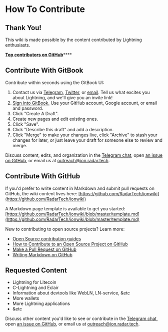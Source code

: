 # How To Contribute

## Thank You!

This wiki is made possible by the content contributed by Lightning enthusiasts.

[**Top contributors on GitHub**](https://github.com/RadarTech/ionwiki/graphs/contributors)\*\*\*\*

## Contribute With GitBook

Contribute within seconds using the GitBook UI:

1. Contact us via [Telegram](https://t.me/radarion), [Twitter](https://twitter.com/radar_ion), or [email](mailto:outreach@ion.radar.tech). Tell us what excites you about Lightning, and we'll give you an invite link!
2. [Sign into GitBook.](https://www.gitbook.com/login/radarrelay/wiki?no_sso=guest) Use your GitHub account, Google account, or email and password.
3. Click "Create A Draft".
4. Create new pages and edit existing ones.
5. Click "Save".
6. Click "Describe this draft" and add a description.
7. Click "Merge" to make your changes live, click "Archive" to stash your changes for later, or just leave your draft for someone else to review and merge.

Discuss content, edits, and organization in the [Telegram chat](https://t.me/radarion), open [an issue on GitHub](https://github.com/RadarTech/ionwiki/issues), or email us at [outreach@ion.radar.tech](mailto:outreach@ion.radar.tech).

## Contribute With GitHub

If you'd prefer to write content in Markdown and submit pull requests on GitHub, the wiki content lives here: [https://github.com/RadarTech/ionwiki](https://github.com/RadarTech/ionwiki)

A Markdown page template is available to get you started: [https://github.com/RadarTech/ionwiki/blob/master/template.md](https://github.com/RadarTech/ionwiki/blob/master/template.md)

New to contributing to open source projects?  Learn more:

* [Open Source contribution guides](https://opensource.guide/)
* [How to Contribute to an Open Source Project on GitHub](https://egghead.io/courses/how-to-contribute-to-an-open-source-project-on-github)
* [Make a Pull Request on GitHub](http://makeapullrequest.com/)
* [Writing Markdown on GitHub](https://help.github.com/categories/writing-on-github/)

## Requested Content

* Lightning for Litecoin
* C-Lightning and Eclair
* Information about devtools like WebLN, LN-service, &etc
* More wallets
* More Lightning applications
* &etc

Discuss other content you'd like to see or contribute in the [Telegram chat](https://t.me/radarion), open [an issue on GitHub](https://github.com/RadarTech/ionwiki/issues), or email us at [outreach@ion.radar.tech](mailto:outreach@ion.radar.tech).

